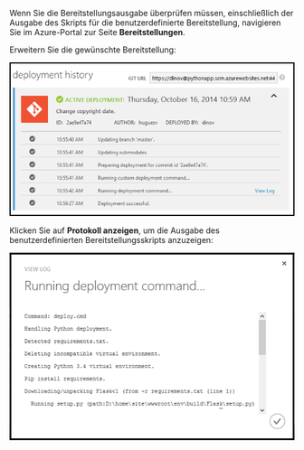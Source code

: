 ﻿Wenn Sie die Bereitstellungsausgabe überprüfen müssen, einschließlich der Ausgabe des Skripts für die benutzerdefinierte Bereitstellung, navigieren Sie im Azure-Portal zur Seite **Bereitstellungen**.

Erweitern Sie die gewünschte Bereitstellung:

![](./media/web-sites-python-troubleshoot-deployment/portal-deployment-history.png)

Klicken Sie auf **Protokoll anzeigen**, um die Ausgabe des benutzerdefinierten Bereitstellungsskripts anzuzeigen:

![](./media/web-sites-python-troubleshoot-deployment/portal-deployment-log.png)

<!--HONumber=42-->
